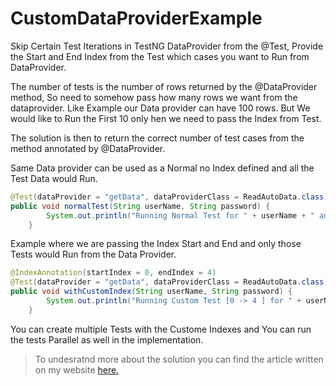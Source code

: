 # CustomDataProviderExample
Skip Certain Test Iterations in TestNG DataProvider from the @Test, Provide the Start and End Index from the Test which cases you want to Run from DataProvider.

The number of tests is the number of rows returned by the @DataProvider method, So need to somehow pass how many rows we want from the dataprovider. Like Example our Data provider can have 100 rows.
But We would like to Run the First 10 only hen we need to pass the Index from Test.

The solution is then to return the correct number of test cases from the method annotated by @DataProvider.

Same Data provider can be used as a Normal no Index defined and all the Test Data would Run.
```java
@Test(dataProvider = "getData", dataProviderClass = ReadAutoData.class)
public void normalTest(String userName, String password) {
        System.out.println("Running Normal Test for " + userName + " and " + password);
    }
```    
Example where we are passing the Index Start and End and only those Tests would Run from the Data Provider.
```java
@IndexAnnotation(startIndex = 0, endIndex = 4)
@Test(dataProvider = "getData", dataProviderClass = ReadAutoData.class)
public void withCustomIndex(String userName, String password) {
        System.out.println("Running Custom Test [0 -> 4 ] for " + userName + " and " + password);
    }
```    

You can create multiple Tests with the Custome Indexes and You can run the tests Parallel as well in the implementation. 

> To undesratnd more about the solution you can find the article written on my website [here.](https://www.pawangaria.com/post/testng/limit-certain-test-iterations-in-testng-dataprovider/)
